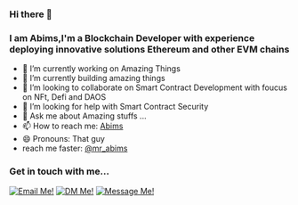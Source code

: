 ### Hi there 👋
### I am Abims,I'm a Blockchain Developer with experience deploying innovative solutions Ethereum and other EVM chains   
- 🔭 I’m currently working on Amazing Things
- 🌱 I’m currently building amazing things
- 👯 I’m looking to collaborate on Smart Contract Development with foucus on NFt, Defi and DAOS
- 🤔 I’m looking for help with Smart Contract Security
- 💬 Ask me about Amazing stuffs ...
- 📫 How to reach me: [Abims](https://twitter.com/mr_abims)
- 😄 Pronouns: That guy
- reach me faster: [@mr_abims](https://twitter.com/mr_abims)
    

### Get in touch with me...

[<img src='https://res.cloudinary.com/letech-digital-solutions/image/upload/c_scale,w_32/v1643757205/gmail_sqb5rq.png' title='Email Me!'>](mailto://adebayoabimbola9@gmail.com)
[<img src='https://res.cloudinary.com/letech-digital-solutions/image/upload/c_scale,w_32/v1643581958/5296516_tweet_twitter_twitter_logo_icon_bge2m4.png' title='DM Me!'>](https://twitter.com/mr_abims)
[<img src='https://res.cloudinary.com/letech-digital-solutions/image/upload/c_scale,w_32/v1643581958/5296501_linkedin_network_linkedin_logo_icon_pi6n4y.png' title='Message Me!'>](https://www.linkedin.com/in/abimbola-adebayo01/)
